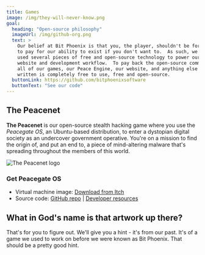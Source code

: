 ```yaml
---
title: Games
image: /img/they-will-never-know.png
goal:
  heading: "Open-source philosophy"
  imageUrl: /img/github-org.png
  text: >
    Our belief at Bit Phoenix is that you, the player, shouldn't be forced
    to pay for our ability to exist if you don't want to.  As such, we've
    used several pieces of free and open-source technology to power our
    website and development workflow.  To pay back the open-source community,
    all of our games, our Peace Engine, our website, and anything else we've
    written is completely free to use, free and open-source.
  buttonLink: https://github.com/bitphoenixsoftware
  buttonText: "See our code"
---
```


## The Peacenet

**The Peacenet** is our open-source stealth hacking game where you use the *Peacegate OS*, an Ubuntu-based distribution, to enter a dystopian digital society as an undercover government operative.  You're on a mission to find the origin of, and put an end to, a piece of mind-altering malware that's spreading throughout the members of this world.

![The Peacenet logo](/img/the-peacenet.png)

### Get Peacegate OS

 - Virtual machine image: [Download from Itch](https://bitphoenixsoftware.itch.io/the-peacenet)
 - Source code: [GitHub repo](https://github.com/bitphoenixsoftware/the-peacenet) | [Developer resources](https://dev.bitphoenixsoftware.com/the-peacenet)

## What in God's name is that artwork up there?

That's for you to figure out.  We'll give you a hint - it's from our past.  It's of a game we used to work on before we were known as Bit Phoenix.  That should be a pretty good hint.